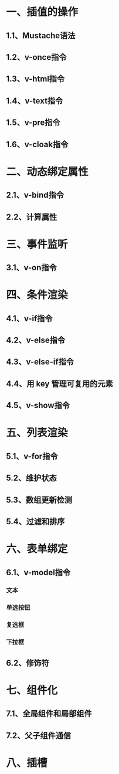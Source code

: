 # 一、插值的操作

## 1.1、Mustache语法

## 1.2、v-once指令

## 1.3、v-html指令

## 1.4、v-text指令

## 1.5、v-pre指令

## 1.6、v-cloak指令

# 二、动态绑定属性

## 2.1、v-bind指令

## 2.2、计算属性

# 三、事件监听

## 3.1、v-on指令

# 四、条件渲染

## 4.1、v-if指令

## 4.2、v-else指令

## 4.3、v-else-if指令

## 4.4、用 key 管理可复用的元素

## 4.5、v-show指令

# 五、列表渲染

## 5.1、v-for指令

## 5.2、维护状态

## 5.3、数组更新检测

## 5.4、过滤和排序

# 六、表单绑定

## 6.1、v-model指令
### 文本
### 单选按钮
### 复选框
### 下拉框

## 6.2、修饰符

# 七、组件化

## 7.1、全局组件和局部组件

## 7.2、父子组件通信

# 八、插槽
